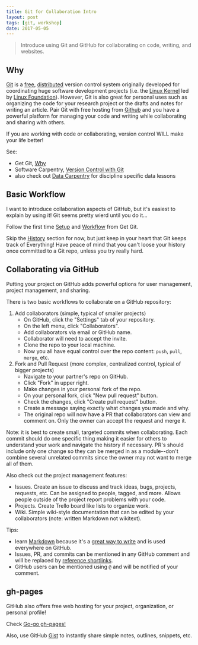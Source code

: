 ```yaml
---
title: Git for Collaboration Intro
layout: post
tags: [git, workshop]
date: 2017-05-05
---
```


> Introduce using Git and GitHub for collaborating on code, writing, and websites.

## Why

[Git](https://git-scm.com/) is a [free](https://www.gnu.org/philosophy/free-sw.en.html), [distributed](https://en.wikipedia.org/wiki/Distributed_version_control) version control system originally developed for coordinating huge software development projects (i.e. the [Linux Kernel](https://www.kernel.org/) led by [Linux Foundation](https://www.linuxfoundation.org/about)). 
However, Git is also great for personal uses such as organizing the code for your research project or the drafts and notes for writing an article. 
Pair Git with free hosting from [Github](https://github.com/) and you have a powerful platform for managing your code and writing while collaborating and sharing with others.

If you are working with code or collaborating, version control WILL make your life better!

See: 
- Get Git, [Why](https://uidaholib.github.io/get-git/1why.html)
- Software Carpentry, [Version Control with Git](http://swcarpentry.github.io/git-novice/)
- also check out [Data Carpentry](http://www.datacarpentry.org/lessons/) for discipline specific data lessons

## Basic Workflow

I want to introduce collaboration aspects of GitHub, but it's easiest to explain by using it! 
Git seems pretty wierd until you do it... 

Follow the first time [Setup](https://uidaholib.github.io/get-git/2setup.html) and [Workflow](https://uidaholib.github.io/get-git/3workflow.html) from Get Git.

Skip the [History](https://uidaholib.github.io/get-git/4history.html) section for now, but just keep in your heart that Git keeps track of Everything! 
Have peace of mind that you can't loose your history once committed to a Git repo, unless you try really hard.

## Collaborating via GitHub

Putting your project on GitHub adds powerful options for user management, project management, and sharing.

There is two basic workflows to collaborate on a GitHub repository:

1. Add collaborators (simple, typical of smaller projects)
    - On GitHub, click the "Settings" tab of your repository.
    - On the left menu, click "Collaborators".
    - Add collaborators via email or GitHub name.
    - Collaborator will need to accept the invite.
    - Clone the repo to your local machine.
    - Now you all have equal control over the repo content: `push`, `pull`, `merge`, etc.
2. Fork and Pull Request (more complex, centralized control, typical of bigger projects)
    - Navigate to your partner's repo on GitHub.
    - Click "Fork" in upper right.
    - Make changes in your personal fork of the repo.
    - On your personal fork, click "New pull request" button.
    - Check the changes, click "Create pull request" button.
    - Create a message saying exactly what changes you made and why.
    - The original repo will now have a PR that collaborators can view and comment on. Only the owner can accept the request and merge it.

Note: it is best to create small, targeted commits when collaborating.
Each commit should do one specific thing making it easier for others to understand your work and navigate the history if necessary.
PR's should include only one change so they can be merged in as a module--don't combine several unrelated commits since the owner may not want to merge all of them. 

Also check out the project management features:
- Issues. Create an issue to discuss and track ideas, bugs, projects, requests, etc. Can be assigned to people, tagged, and more. Allows people outside of the project report problems with your code. 
- Projects. Create Trello board like lists to organize work.
- Wiki. Simple wiki-style documentation that can be edited by your collaborators (note: written Markdown not wikitext).

Tips: 
- learn [Markdown](https://help.github.com/articles/basic-writing-and-formatting-syntax/) because it's a [great way to write](https://evanwill.github.io/_drafts/notes/writing-markdown.html) and is used everywhere on GitHub.
- Issues, PR, and commits can be mentioned in any GitHub comment and will be replaced by [reference shortlinks](https://help.github.com/articles/autolinked-references-and-urls/). 
- GitHub users can be mentioned using `@` and will be notified of your comment.

## gh-pages

GitHub also offers free web hosting for your project, organization, or personal profile!

Check [Go-go gh-pages!](https://evanwill.github.io/go-go-ghpages/)

Also, use GitHub [Gist](https://gist.github.com/) to instantly share simple notes, outlines, snippets, etc.
